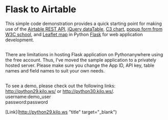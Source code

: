 # Flask to Airtable
This simple code demonstration provides a quick starting point for making use of the <a href="https://airtable.com/api" target="_blank">Airtable REST API</a>, <a href="https://datatables.net/extensions/select/examples/api/select.html" target="_blank">jQuery dataTable</a>, <a href="https://c3js.org/" target="_blank">C3 chart</a>, <a href="https://www.w3schools.com/howto/howto_js_popup_form.asp" target="_blank">popup form from W3C school</a>, and <a href="https://leafletjs.com/" target="_blank">Leaflet map</a> in Python <a href="http://flask.palletsprojects.com/en/1.1.x/" target="_blank">Flask</a> for web application development.
##
There are limitations in hosting Flask application on Pythonanywhere using the free account. Thus, I've moved the sample application to a privately hosted server. Please make sure you change the App ID, API key, table names and field names to suit your own needs.
## 
To see a demo, please check out the following links: http://python29.kilo.ws/ or http://python30.kilo.ws/.
<br>
username:demo_user<br>
password:password

[Link](http://python29.kilo.ws "title" target="_blank")

